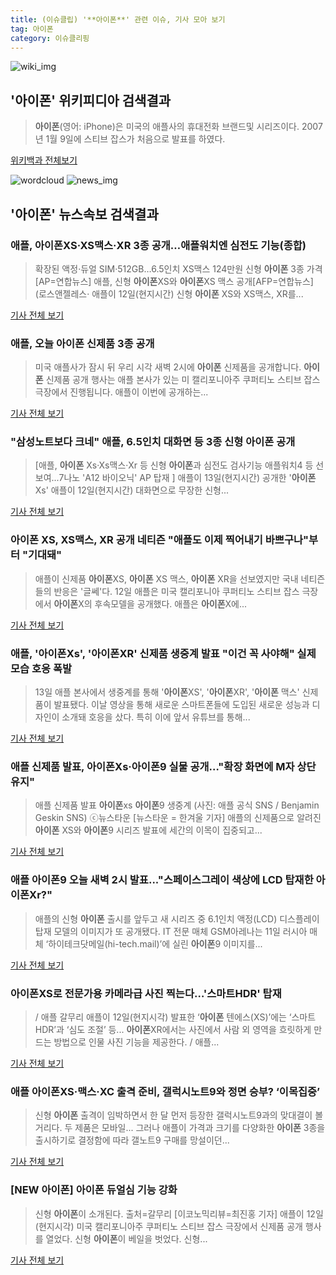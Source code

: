 ```yaml
---
title: (이슈클립) '**아이폰**' 관련 이슈, 기사 모아 보기
tag: 아이폰
category: 이슈클리핑
---
```

![wiki_img](https://user-images.githubusercontent.com/42597476/44503234-41136a80-a6d0-11e8-9071-6fc6418eafe4.png)
## **'**아이폰**'** 위키피디아 검색결과
>**아이폰**(영어: iPhone)은 미국의 애플사의 휴대전화 브랜드및 시리즈이다. 2007년 1월 9일에 스티브 잡스가 처음으로 발표를 하였다.

<a href="https://ko.wikipedia.org/wiki/아이폰" target="_blank">위키백과 전체보기</a>

![wordcloud](https://s3.ap-northeast-2.amazonaws.com/lyrics101-wordcloud/2018-09-13-1536785485.png)
![news_img](https://user-images.githubusercontent.com/42597476/44507050-1206f400-a6e4-11e8-8d98-7ffbfebb353f.png)
## **'**아이폰**'** 뉴스속보 검색결과
### 애플, **아이폰**XS·XS맥스·XR 3종 공개…애플워치엔 심전도 기능(종합)

>확장된 액정·듀얼 SIM·512GB…6.5인치 XS맥스 124만원 신형 **아이폰** 3종 가격[AP=연합뉴스] 애플, 신형 **아이폰**XS와 **아이폰**XS 맥스 공개[AFP=연합뉴스] (로스앤젤레스· 애플이 12일(현지시간) 신형 **아이폰** XS와 XS맥스, XR를...

<a href="http://app.yonhapnews.co.kr/YNA/Basic/SNS/r.aspx?c=AKR20180913004252075&did=1195m" target="_blank">기사 전체 보기</a>

### 애플, 오늘 **아이폰** 신제품 3종 공개

>미국 애플사가 잠시 뒤 우리 시각 새벽 2시에 **아이폰** 신제품을 공개합니다. **아이폰** 신제품 공개 행사는 애플 본사가 있는 미 캘리포니아주 쿠퍼티노 스티브 잡스 극장에서 진행됩니다. 애플이 이번에 공개하는...

<a href="http://www.ytn.co.kr/_ln/0104_201809130012457837" target="_blank">기사 전체 보기</a>

### "삼성노트보다 크네" 애플, 6.5인치 대화면 등 3종 신형 **아이폰** 공개

>[애플, **아이폰** Xs·Xs맥스·Xr 등 신형 **아이폰**과 심전도 검사기능 애플워치4 등 선보여...7나노 'A12 바이오닉' AP 탑재 ] 애플이 13일(현지시간) 공개한 '**아이폰** Xs' 애플이 12일(현지시간) 대화면으로 무장한 신형...

<a href="http://news.mt.co.kr/mtview.php?no=2018091305243790609" target="_blank">기사 전체 보기</a>

### **아이폰** XS, XS맥스, XR 공개 네티즌 "애플도 이제 찍어내기 바쁘구나"부터 "기대돼"

>애플이 신제품 **아이폰**XS, **아이폰** XS 맥스, **아이폰** XR을 선보였지만 국내 네티즌들의 반응은 '글쎄'다. 12일 애플은 미국 캘리포니아 쿠퍼티노 스티브 잡스 극장에서 **아이폰**X의 후속모델을 공개했다. 애플은 **아이폰**X에...

<a href="http://daily.hankooki.com/lpage/entv/201809/dh20180913053031139020.htm" target="_blank">기사 전체 보기</a>

### 애플, '**아이폰**Xs', '**아이폰**XR' 신제품 생중계 발표 "이건 꼭 사야해" 실제 모습 호응 폭발

>13일 애플 본사에서 생중계를 통해 '**아이폰**XS', '**아이폰**XR', '**아이폰** 맥스' 신제품이 발표됐다. 이날 영상을 통해 새로운 스마트폰들에 도입된 새로운 성능과 디자인이 소개돼 호응을 샀다. 특히 이에 앞서 유튜브를 통해...

<a href="http://www.jemin.com/news/articleView.html?idxno=538807" target="_blank">기사 전체 보기</a>

### 애플 신제품 발표, **아이폰**Xs·**아이폰**9 실물 공개…"확장 화면에 M자 상단 유지"

>애플 신제품 발표 **아이폰**xs **아이폰**9 생중계 (사진: 애플 공식 SNS / Benjamin Geskin SNS) ⓒ뉴스타운 [뉴스타운 = 한겨울 기자] 애플의 신제품으로 알려진 **아이폰** XS와 **아이폰**9 시리즈 발표에 세간의 이목이 집중되고...

<a href="http://www.newstown.co.kr/news/articleView.html?idxno=340346" target="_blank">기사 전체 보기</a>

### 애플 **아이폰**9 오늘 새벽 2시 발표..."스페이스그레이 색상에 LCD 탑재한 **아이폰**Xr?"

>애플의 신형 **아이폰** 출시를 앞두고 새 시리즈 중 6.1인치 액정(LCD) 디스플레이 탑재 모델의 이미지가 또 공개됐다. IT 전문 매체 GSM아레나는 11일 러시아 매체 ‘하이테크닷메일(hi-tech.mail)’에 실린 **아이폰**9 이미지를...

<a href="http://www.kookje.co.kr/news2011/asp/newsbody.asp?code=0200&key=20180913.99099005217" target="_blank">기사 전체 보기</a>

### **아이폰**XS로 전문가용 카메라급 사진 찍는다…'스마트HDR' 탑재

>/ 애플 갈무리 애플이 12일(현지시각) 발표한 ‘**아이폰** 텐에스(XS)’에는 ‘스마트HDR’과 ‘심도 조절’ 등... **아이폰**XR에서는 사진에서 사람 외 영역을 흐릿하게 만드는 방법으로 인물 사진 기능을 제공한다. / 애플...

<a href="http://it.chosun.com/site/data/html_dir/2018/09/13/2018091300414.html" target="_blank">기사 전체 보기</a>

### 애플 **아이폰**XS·맥스·XC 출격 준비, 갤럭시노트9와 정면 승부? ‘이목집중’

>신형 **아이폰** 출격이 임박하면서 한 달 먼저 등장한 갤럭시노트9과의 맞대결이 볼거리다. 두 제품은 모바일... 그러나 애플이 가격과 크기를 다양화한 **아이폰** 3종을 출시하기로 결정함에 따라 갤노트9 구매를 망설이던...

<a href="http://research-paper.co.kr/news/view/51754" target="_blank">기사 전체 보기</a>

### [NEW **아이폰**] **아이폰** 듀얼심 기능 강화

>신형 **아이폰**이 소개된다. 출처=갈무리 [이코노믹리뷰=최진홍 기자] 애플이 12일(현지시각) 미국 캘리포니아주 쿠퍼티노 스티브 잡스 극장에서 신제품 공개 행사를 열었다. 신형 **아이폰**이 베일을 벗었다. 신형...

<a href="http://www.econovill.com/news/articleView.html?idxno=346129" target="_blank">기사 전체 보기</a>


